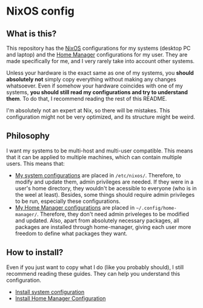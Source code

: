 # NixOS config

## What is this?

This repository has the [NixOS](https://nixos.org/) configurations for my systems (desktop PC and laptop) and the [Home Manager](https://nix-community.github.io/home-manager/) configurations for my user. They are made specifically for me, and I very rarely take into account other systems.

Unless your hardware is the exact same as one of my systems, you **should absolutely not** simply copy everything without making any changes whatsoever. Even if somehow your hardware coincides with one of my systems, **you should still read my configurations and try to understand them**. To do that, I recommend reading the rest of this README.

I'm absolutely not an expert at Nix, so there will be mistakes. This configuration might not be very optimized, and its structure might be weird.

## Philosophy

I want my systems to be multi-host and multi-user compatible. This means that it can be applied to multiple machines, which can contain multiple users. This means that:
- [My system configurations](https://github.com/TomAintAround/nixos-configs/tree/main/system-config) are placed in `/etc/nixos/`. Therefore, to modify and update them, admin privileges are needed. If they were in a user's home directory, they wouldn't be acessible to everyone (who is in the weel at least). Besides, some things should require admin privileges to be run, especially these configurations.
- [My Home Manager configurations](https://github.com/TomAintAround/nixos-configs/tree/main/home-manager) are placed in `~/.config/home-manager/`. Therefore, they don't need admin priveleges to be modified and updated. Also, apart from absolutely necessary packages, all packages are installed through home-manager, giving each user more freedom to define what packages they want.

## How to install?

Even if you just want to copy what I do (like you probably should), I still recommend reading these guides. They can help you understand this configuration.
- [Install system configuration](https://github.com/TomAintAround/nixos-configs/blob/main/system-config/README.md)
- [Install Home Manager Configuration](https://github.com/TomAintAround/nixos-configs/blob/main/home-manager/README.md)
